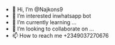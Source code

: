 - 👋 Hi, I’m @Najkons9
- 👀 I’m interested inwhatsapp bot
- 🌱 I’m currently learning ...
- 💞️ I’m looking to collaborate on ...
- 📫 How to reach me +2349037270676

<!---
Najkons9/Najkons9 is a ✨ special ✨ repository because its `README.md` (this file) appears on your GitHub profile.
You can click the Preview link to take a look at your changes.
--->
